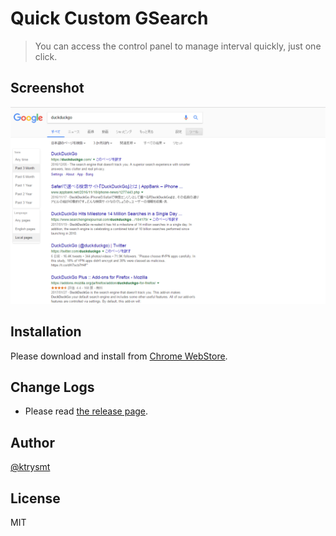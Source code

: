 # Quick Custom GSearch

> You can access the control panel to manage interval quickly, just one click.

## Screenshot

![Screenshot1](./capture.png)

## Installation

Please download and install from [Chrome WebStore](https://chrome.google.com/webstore/detail/quick-custom-gsearch/dcdmfmmmmpjgfaffnaokjpifnihmhaon?utm_source=chrome-app-launcher-info-dialog).

## Change Logs

- Please read [the release page](https://github.com/ktrysmt/quick-custom-gsearch/releases).

## Author

[@ktrysmt](https://github.com/ktrysmt)

## License

MIT

